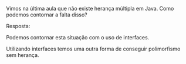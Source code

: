 Vimos na última aula que não existe herança múltipla em Java. Como podemos contornar a falta disso?

Resposta:

Podemos contornar esta situação com o uso de interfaces.


Utilizando interfaces temos uma outra forma de conseguir polimorfismo sem herança.